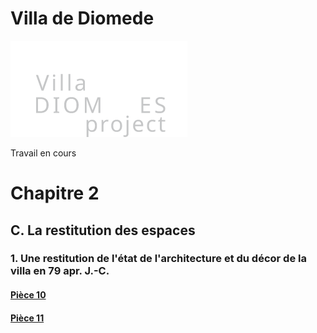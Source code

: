 # Villa de Diomede

![VillaDiomedeProject](img/logoDiomede.png)

Travail en cours 
# Chapitre 2
## C. La restitution des espaces
### 1. Une restitution de l'état de l'architecture et du décor de la villa en 79 apr. J.-C.
#### [Pièce 10](C1_10.md)
#### [Pièce 11](C1_11.md)
